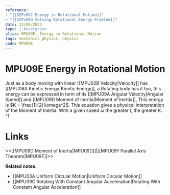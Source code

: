 ```yaml
---
reference: 
- "[[SZPs09C Energy in Rotational Motion]]"
- "[[SZPs09D Solving Rotational Energy Problem]]"
date: 11/05/2023
type: 1 #evergreen
alias: MPU09E, Energy in Rotational Motion
tags: mechanics_physics, physics
code: MPU09E
---
```

# MPU09E Energy in Rotational Motion

Just as a body moving with linear [[MPU02B Velocity|Velocity]] has [[MPU06A Kinetic Energy|Kinetic Energy]], a Rotating body has it too, this energy can be expressed in term of its [[MPU09A Angular Velocity|Angular Speed]] and [[MPU09D Moment of Inertia|Moment of Inertia]], This energy is $K = \frac{1}{2}I\omega^2$. This equation gives a physical interpretation of the Moment of Inertia: With a given speed $\omega$ the greater $I$, the greater $K$. ^1

# Links
<<[[MPU09D Moment of Inertia|MPU09D]]|[[MPU09F Parallel Axis Theorem|MPU09F]]>>

**Related notes:**
- [[MPU03A Uniform Circular Motion|Uniform Circular Motion]]
- [[MPU09C Rotating With Constant Angular Acceleration|Rotating With Constant Angular Acceleration]]